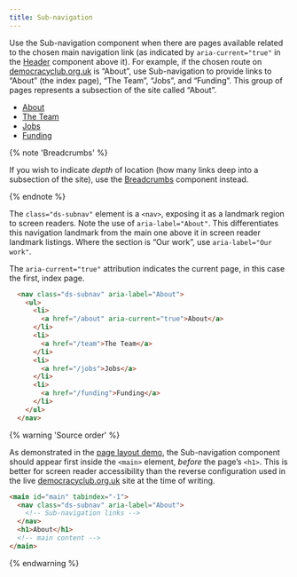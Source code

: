 ```yaml
---
title: Sub-navigation
---
```


Use the Sub-navigation component when there are pages available related to the chosen main navigation link (as indicated by `aria-current="true"` in the [Header]({{site.basedir}}/components/header) component above it). For example, if the chosen route on [democracyclub.org.uk](https://democracyclub.org.uk) is “About”, use Sub-navigation to provide links to “About” (the index page), “The Team”, “Jobs”, and “Funding”. This group of pages represents a subsection of the site called “About”.

<div class="ds-scope">
  <nav class="ds-subnav" aria-label="About">
    <ul>
      <li>
        <a href="/about" aria-current="true">About</a>
      </li>
      <li>
        <a href="/team">The Team</a>
      </li>
      <li>
        <a href="/jobs">Jobs</a>
      </li>
      <li>
        <a href="/funding">Funding</a>
      </li>
    </ul>
  </nav>
</div>

{% note 'Breadcrumbs' %}

If you wish to indicate _depth_ of location (how many links deep into a subsection of the site), use the [Breadcrumbs]({{site.basedir}}/components/breadcrumbs) component instead.

{% endnote %}

The `class="ds-subnav"` element is a `<nav>`, exposing it as a landmark region to screen readers. Note the use of `aria-label="About"`. This differentiates this navigation landmark from the main one above it in screen reader landmark listings. Where the section is “Our work”, use `aria-label="Our work"`.

The `aria-current="true"` attribution indicates the current page, in this case the first, index page.

```html
  <nav class="ds-subnav" aria-label="About">
    <ul>
      <li>
        <a href="/about" aria-current="true">About</a>
      </li>
      <li>
        <a href="/team">The Team</a>
      </li>
      <li>
        <a href="/jobs">Jobs</a>
      </li>
      <li>
        <a href="/funding">Funding</a>
      </li>
    </ul>
  </nav>
```

{% warning 'Source order' %}

As demonstrated in the [page layout demo]({{site.basedir}}/layout-demo), the Sub-navigation component should appear first inside the `<main>` element, _before_ the page’s `<h1>`. This is better for screen reader accessibility than the reverse configuration used in the live [democracyclub.org.uk](https://democracyclub.org.uk) site at the time of writing.

```html
<main id="main" tabindex="-1">
  <nav class="ds-subnav" aria-label="About">
    <!-- Sub-navigation links -->
  </nav>
  <h1>About</h1>
  <!-- main content -->
</main>
```

{% endwarning %}